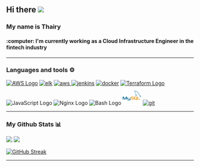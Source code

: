 
<h2>Hi there <img src="https://media.giphy.com/media/hvRJCLFzcasrR4ia7z/giphy.gif" width="25px"> </h2>
 
  <!-- <table>
 <tr>
    <td>You are visitor N°</td>
    <td><img src="https://profile-counter.glitch.me/asdtha/count.svg" alt="" /></td>
  </tr>
</table> -->

<h3 align="left">My name is Thairy</h3>
<h4> :computer: I'm currently working as a Cloud Infrastructure Engineer in the fintech industry</h4>

<!-- 
--- 
Get in touch with me:  </b>
<p align="left">
<a href="https://www.linkedin.com/in/" target="blank"><img align="center" src="https://github.com/asdtha/dptha/blob/main/assets/linkedin.png" alt="linkedin" height="30" width="30" /></a>
</p> -->

--- 

<!-- Languages and tools -->
### Languages and tools ⚙️
<!--
1.    <a href="https://aws.amazon.com/" target="blank"> <img src="https://www.vectorlogo.zone/logos/amazon_aws/amazon_aws-icon.svg" alt="aws" width="40" height="40"/> </a> 
2.    <a href="https://www.elastic.co/" target="blank"> <img src="https://www.vectorlogo.zone/logos/elastic/elastic-icon.svg" alt="elk" width="40" height="40"/> </a> 
3.    <a href="" target="_blank"> <img src="https://www.vectorlogo.zone/logos/linux/linux-icon.svg" alt="aws" width="40" height="40"/> </a> 
4.    <a href="https://www.jenkins.io/" target="_blank"> <img src="https://www.vectorlogo.zone/logos/jenkins/jenkins-icon.svg" alt="jenkins" width="40" height="40"/> </a> 
5.    <a href="https://www.terraform.io/" target="_blank"> <img src="https://www.vectorlogo.zone/logos/terraformio/terraformio-icon.svg" alt="terraform" width="40" height="40"/> </a>   <a href="https://www.docker.com/" target="_blank"> <img src="https://www.vectorlogo.zone/logos/docker/docker-icon.svg" alt="docker" width="50" height="50"/> </a> 
   <a href="https://www.w3.org/html/" target="_blank"> <img src="https://raw.githubusercontent.com/devicons/devicon/master/icons/html5/html5-original-wordmark.svg" alt="html5" width="40" height="40"/> <a href="https://www.w3schools.com/css/" target="_blank"> <img src="https://raw.githubusercontent.com/devicons/devicon/master/icons/css3/css3-original-wordmark.svg" alt="css3" width="40" height="40"/> </a> </a> <a href="https://developer.mozilla.org/en-US/docs/Web/JavaScript" target="_blank"> <img src="https://raw.githubusercontent.com/devicons/devicon/master/icons/javascript/javascript-original.svg" alt="javascript" width="40" height="40"/> </a> <a href="https://www.mysql.com/" target="_blank"> <img src="https://raw.githubusercontent.com/devicons/devicon/master/icons/mysql/mysql-original-wordmark.svg" alt="mysql" width="40" height="40"/> </a> <a href="https://git-scm.com/" target="_blank"> <img src="https://www.vectorlogo.zone/logos/git-scm/git-scm-icon.svg" alt="git" width="40" height="40"/> </a> <a href="https://gitlab.com/" target="_blank"> <img src="https://www.vectorlogo.zone/logos/gitlab/gitlab-icon.svg" alt="gitlab" width="40" height="40"/> </a>  
-->
<p> 
  <a href="https://aws.amazon.com/" target="blank"> <img src="https://cdn.worldvectorlogo.com/logos/aws-2.svg" alt="AWS Logo" width="50" height="50"/></a> 
<a href="https://www.elastic.co/" target="blank"> <img src="https://www.vectorlogo.zone/logos/elastic/elastic-icon.svg" alt="elk" width="50" height="50"/></a> 
 <a href="" target="_blank"> <img src="https://www.vectorlogo.zone/logos/linux/linux-icon.svg" alt="aws" width="50" height="50"/> </a> 
 <a href="https://www.jenkins.io/" target="_blank"> <img src="https://www.vectorlogo.zone/logos/jenkins/jenkins-icon.svg" alt="jenkins" width="50" height="50"/></a> 
  <a href="https://www.docker.com/" target="_blank"><img src="https://www.vectorlogo.zone/logos/docker/docker-icon.svg" alt="docker" width="50" height="50"/></a> 
<a href="https://www.terraform.io/" target="_blank"><img src="https://user-images.githubusercontent.com/25181517/183345121-36788a6e-5462-424a-be67-af1ebeda79a2.png" alt="Terraform Logo" width="50" height="50"/></a> 
 <img src="https://cdn.worldvectorlogo.com/logos/logo-javascript.svg" alt="JavaScript Logo" width="50" height="50"/>
 <img src="https://user-images.githubusercontent.com/25181517/183345125-9a7cd2e6-6ad6-436f-8490-44c903bef84c.png" alt="Nginx Logo" width="50" height="50"/> <img src="https://cdn.worldvectorlogo.com/logos/bash-1.svg" alt="Bash Logo" width="50" height="50"/> 
 <a href="https://www.mysql.com/" target="_blank"><img src="https://raw.githubusercontent.com/devicons/devicon/master/icons/mysql/mysql-original-wordmark.svg" alt="mysql" width="50" height="50"/></a>
<a href="https://git-scm.com/" target="_blank"><img src="https://www.vectorlogo.zone/logos/git-scm/git-scm-icon.svg" alt="git" width="40" height="40"/></a>
</p>

--- 


<!-- GitHub stats -->
### My Github Stats 📊

<p>
<!-- GitHub Stats -->
<img height="180em" src="https://github-readme-stats.vercel.app/api?username=asdtha&theme=dark&show_icons=true&hide_border=true" />
<!-- Most Used Languages -->
<img height="180em" src="https://github-readme-stats.vercel.app/api/top-langs/?username=asdtha&theme=dark&exclude_repo=KNN-Image-Classification&show_icons=true&hide_border=true&layout=compact&langs_count=8"/>

[![GitHub Streak](https://streak-stats.demolab.com/?user=asdtha&theme=dark)](https://git.io/streak-stats)
</p>

---

<br/>
